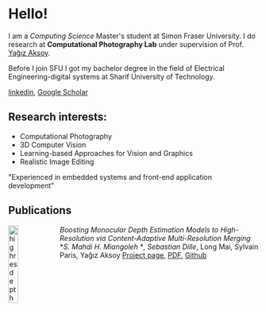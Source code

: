 # Hello!

I am a *Computing Science* Master's student at Simon Fraser University. I do research at **Computational Photography Lab** under supervision of Prof. [Yağız Aksoy](http://yaksoy.github.io/).

Before I join SFU I got my bachelor degree in the field of Electrical Engineering-digital systems at Sharif University of Technology.

[linkedin](www.linkedin.com/in/miangoleh), [Google Scholar](https://scholar.google.ca/citations?user=mqJpOqkAAAAJ&hl=en)

## Research interests:
* Computational Photography
* 3D Computer Vision
* Learning-based Approaches for Vision and Graphics
* Realistic Image Editing

"Experienced in embedded systems and front-end application development"

## Publications
<img src="http://yaksoy.github.io/images/research/highresdepth.jpg" alt="highresdepth" 
width="20%" align="left">
</img>

*Boosting Monocular Depth Estimation Models to High-Resolution via Content-Adaptive Multi-Resolution Merging*
**S. Mahdi H. Miangoleh* **, Sebastian Dille*, Long Mai, Sylvain Paris, Yağız Aksoy  [Project page](http://yaksoy.github.io/highresdepth/), [PDF](http://yaksoy.github.io/papers/CVPR21-HighResDepth.pdf), [Github](https://github.com/compphoto/BoostingMonocularDepth)

